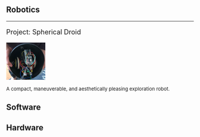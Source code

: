 <h2> Robotics </h2>
<hr>
<div content class="projects">
  <div content>
    <p style="font-size:18px"> Project: Spherical Droid </p>
    <img src="/assets/psd.jpg" width="105" height="100">
  </div>
  <div content>
    <p style="font-size:13px"> A compact, maneuverable, and aesthetically pleasing exploration robot. </p>
  </div>
</div>

<h2> Software </h2>
<h2> Hardware </h2>
